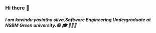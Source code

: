### Hi there 👋
##### I am kavindu yasintha silva,Software Engineering Undergraduate at NSBM Green university.😁 🎓 👨🏻‍💻



<!--
**kavindyasinthasilva/kavindyasinthasilva** is a ✨ _special_ ✨ repository because its `README.md` (this file) appears on your GitHub profile.

##### I am kavindu yasintha silva,Software Engineering Undergraduate  Student at NSBM Green university.

